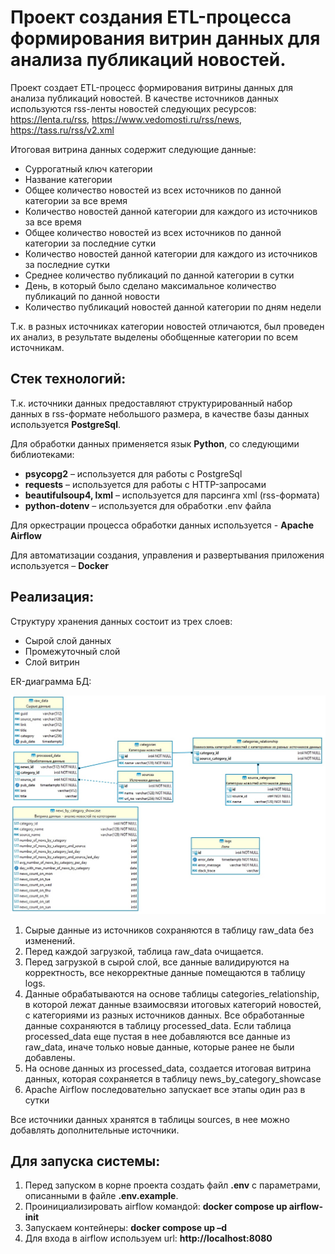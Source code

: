 # Проект создания ETL-процесса формирования витрин данных для анализа публикаций новостей.

Проект создает ETL-процесс формирования витрины данных для анализа публикаций новостей. В качестве источников данных используются rss-ленты новостей следующих ресурсов: https://lenta.ru/rss, https://www.vedomosti.ru/rss/news, https://tass.ru/rss/v2.xml

Итоговая витрина данных содержит следующие данные:
* Суррогатный ключ категории
* Название категории
* Общее количество новостей из всех источников по данной категории за все время
* Количество новостей данной категории для каждого из источников за все время
* Общее количество новостей из всех источников по данной категории за последние сутки
* Количество новостей данной категории для каждого из источников за последние сутки
* Среднее количество публикаций по данной категории в сутки
* День, в который было сделано максимальное количество публикаций по данной новости
* Количество публикаций новостей данной категории по дням недели

Т.к. в разных источниках категории новостей отличаются, был проведен их анализ, в результате выделены обобщенные категории по всем источникам.

## Стек технологий:

Т.к. источники данных предоставляют структурированный набор данных в rss-формате небольшого размера, в качестве базы данных используется **PostgreSql**.

Для обработки данных применяется язык **Python**, со следующими библиотеками:

* **psycopg2** – используется для работы с PostgreSql
* **requests** – используется для работы с HTTP-запросами
* **beautifulsoup4, lxml** – используется для парсинга xml (rss-формата)
* **python-dotenv** – используется для обработки .env файла

Для оркестрации процесса обработки данных используется - **Apache Airflow**

Для автоматизации создания, управления и развертывания приложения используется – **Docker**

## Реализация:

Структуру хранения данных состоит из трех слоев:
* Сырой слой данных
* Промежуточный слой
* Слой витрин

ER-диаграмма БД:

![ER-диаграмма БД](/docs/erd.jpg "ER-диаграмма БД")

1. Сырые данные из источников сохраняются в таблицу raw_data без изменений.
2. Перед каждой загрузкой, таблица raw_data очищается.
3. Перед загрузкой в сырой слой, все данные валидируются на корректность, все некорректные данные помещаются в таблицу logs.
4. Данные обрабатываются на основе таблицы categories_relationship, в которой лежат данные взаимосвязи итоговых категорий новостей, c категориями из разных источников данных. Все обработанные данные сохраняются в таблицу processed_data. Если таблица processed_data еще пустая в нее добавляются все данные из raw_data, иначе только новые данные, которые ранее не были добавлены.
5. На основе данных из processed_data, создается итоговая витрина данных, которая сохраняется в таблицу news_by_category_showcase
6. Apache Airflow последовательно запускает все этапы один раз в сутки

Все источники данных хранятся в таблицы sources, в нее можно добавлять дополнительные источники.


## Для запуска системы:

1. Перед запуском в корне проекта создать файл **.env** с параметрами, описанными в файле **.env.example**.
2. Проинициализировать airflow командой: **docker compose up airflow-init**
3. Запускаем контейнеры: **docker compose up –d**
4. Для входа в airflow используем url: **http://localhost:8080**
